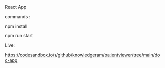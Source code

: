 React App

commands :

npm install

npm run start

Live:

https://codesandbox.io/s/github/knowledgeram/patientviewer/tree/main/doc-app
